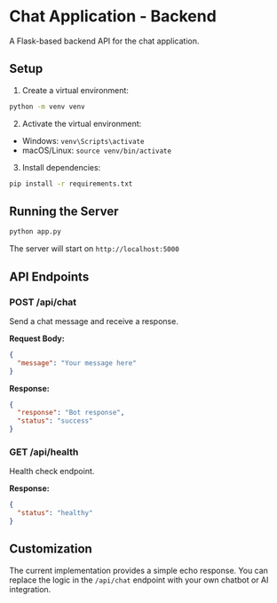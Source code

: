 # Chat Application - Backend

A Flask-based backend API for the chat application.

## Setup

1. Create a virtual environment:
```bash
python -m venv venv
```

2. Activate the virtual environment:
- Windows: `venv\Scripts\activate`
- macOS/Linux: `source venv/bin/activate`

3. Install dependencies:
```bash
pip install -r requirements.txt
```

## Running the Server

```bash
python app.py
```

The server will start on `http://localhost:5000`

## API Endpoints

### POST /api/chat
Send a chat message and receive a response.

**Request Body:**
```json
{
  "message": "Your message here"
}
```

**Response:**
```json
{
  "response": "Bot response",
  "status": "success"
}
```

### GET /api/health
Health check endpoint.

**Response:**
```json
{
  "status": "healthy"
}
```

## Customization

The current implementation provides a simple echo response. You can replace the logic in the `/api/chat` endpoint with your own chatbot or AI integration.

